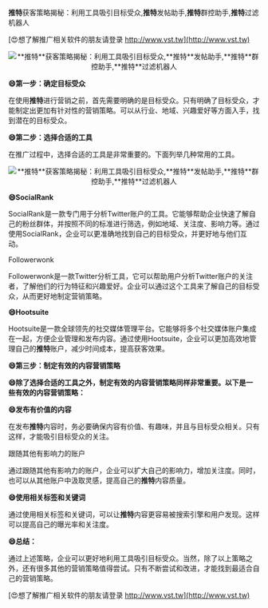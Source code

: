 **推特**获客策略揭秘：利用工具吸引目标受众,**推特**发帖助手,**推特**群控助手,**推特**过滤机器人

[😍想了解推广相关软件的朋友请登录 http://www.vst.tw](http://www.vst.tw)

 <center><img src="https://vst.tw/MP4/tuiguang/png/1.png" alt="**推特**获客策略揭秘：利用工具吸引目标受众,**推特**发帖助手,**推特**群控助手,**推特**过滤机器人"></center>

**😄第一步：确定目标受众**

在使用**推特**进行营销之前，首先需要明确的是目标受众。只有明确了目标受众，才能制定出更加有针对性的营销策略。可以从行业、地域、兴趣爱好等方面入手，找到潜在的目标受众。

**😄第二步：选择合适的工具**

在推广过程中，选择合适的工具是非常重要的。下面列举几种常用的工具。

 <center><img src="https://vst.tw/MP4/tuiguang/png/6.png" alt="**推特**获客策略揭秘：利用工具吸引目标受众,**推特**发帖助手,**推特**群控助手,**推特**过滤机器人"></center>

**😄SocialRank**

SocialRank是一款专门用于分析Twitter账户的工具。它能够帮助企业快速了解自己的粉丝群体，并按照不同的标准进行筛选，例如地域、关注度、影响力等。通过使用SocialRank，企业可以更准确地找到自己的目标受众，并更好地与他们互动。

Followerwonk

Followerwonk是一款Twitter分析工具，它可以帮助用户分析Twitter账户的关注者，了解他们的行为特征和兴趣爱好。企业可以通过这个工具来了解自己的目标受众，从而更好地制定营销策略。

**😄Hootsuite**

Hootsuite是一款全球领先的社交媒体管理平台。它能够将多个社交媒体账户集成在一起，方便企业管理和发布内容。通过使用Hootsuite，企业可以更加高效地管理自己的**推特**账户，减少时间成本，提高获客效果。

**😄第三步：制定有效的内容营销策略**

**😄除了选择合适的工具之外，制定有效的内容营销策略同样非常重要。以下是一些有效的内容营销策略：**

**😄发布有价值的内容**

在发布**推特**内容时，务必要确保内容有价值、有趣味，并且与目标受众相关。只有这样，才能吸引目标受众的关注。

跟随其他有影响力的账户

通过跟随其他有影响力的账户，企业可以扩大自己的影响力，增加关注度。同时，也可以从其他账户中汲取灵感，提高自己的**推特**内容质量。

**😄使用相关标签和关键词**

通过使用相关标签和关键词，可以让**推特**内容更容易被搜索引擎和用户发现。这样可以提高自己的曝光率和关注度。

**😄总结：**

通过上述策略，企业可以更好地利用工具吸引目标受众。当然，除了以上策略之外，还有很多其他的营销策略值得尝试。只有不断尝试和改进，才能找到最适合自己的营销策略。

[😍想了解推广相关软件的朋友请登录 http://www.vst.tw](http://www.vst.tw)



